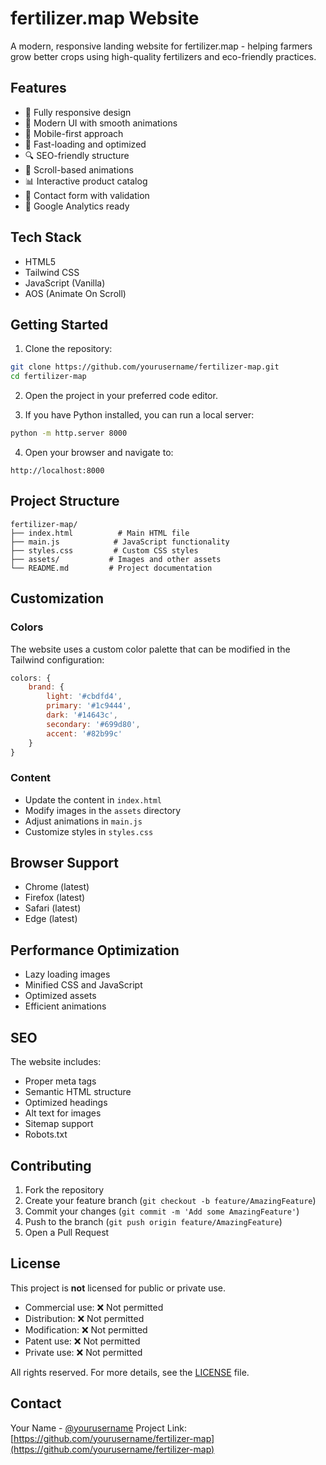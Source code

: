 # fertilizer.map Website

A modern, responsive landing website for fertilizer.map - helping farmers grow better crops using high-quality fertilizers and eco-friendly practices.

## Features

- 🌿 Fully responsive design
- 🎨 Modern UI with smooth animations
- 📱 Mobile-first approach
- 🚀 Fast-loading and optimized
- 🔍 SEO-friendly structure
- 💫 Scroll-based animations
- 📊 Interactive product catalog
- 📝 Contact form with validation
- 🎯 Google Analytics ready

## Tech Stack

- HTML5
- Tailwind CSS
- JavaScript (Vanilla)
- AOS (Animate On Scroll)

## Getting Started

1. Clone the repository:
```bash
git clone https://github.com/yourusername/fertilizer-map.git
cd fertilizer-map
```

2. Open the project in your preferred code editor.

3. If you have Python installed, you can run a local server:
```bash
python -m http.server 8000
```

4. Open your browser and navigate to:
```
http://localhost:8000
```

## Project Structure

```
fertilizer-map/
├── index.html          # Main HTML file
├── main.js            # JavaScript functionality
├── styles.css         # Custom CSS styles
├── assets/           # Images and other assets
└── README.md         # Project documentation
```

## Customization

### Colors
The website uses a custom color palette that can be modified in the Tailwind configuration:

```javascript
colors: {
    brand: {
        light: '#cbdfd4',
        primary: '#1c9444',
        dark: '#14643c',
        secondary: '#699d80',
        accent: '#82b99c'
    }
}
```

### Content
- Update the content in `index.html`
- Modify images in the `assets` directory
- Adjust animations in `main.js`
- Customize styles in `styles.css`

## Browser Support

- Chrome (latest)
- Firefox (latest)
- Safari (latest)
- Edge (latest)

## Performance Optimization

- Lazy loading images
- Minified CSS and JavaScript
- Optimized assets
- Efficient animations

## SEO

The website includes:
- Proper meta tags
- Semantic HTML structure
- Optimized headings
- Alt text for images
- Sitemap support
- Robots.txt

## Contributing

1. Fork the repository
2. Create your feature branch (`git checkout -b feature/AmazingFeature`)
3. Commit your changes (`git commit -m 'Add some AmazingFeature'`)
4. Push to the branch (`git push origin feature/AmazingFeature`)
5. Open a Pull Request

## License

This project is **not** licensed for public or private use.

- Commercial use: ❌ Not permitted  
- Distribution: ❌ Not permitted  
- Modification: ❌ Not permitted  
- Patent use: ❌ Not permitted  
- Private use: ❌ Not permitted  

All rights reserved. For more details, see the [LICENSE](./LICENSE) file.

## Contact

Your Name - [@yourusername](https://twitter.com/yourusername)
Project Link: [https://github.com/yourusername/fertilizer-map](https://github.com/yourusername/fertilizer-map) 
